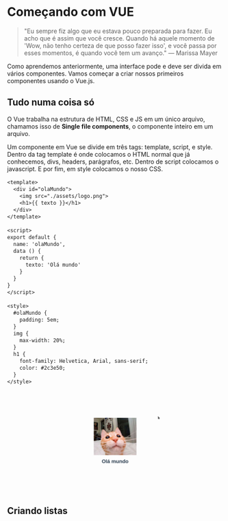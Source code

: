 # Começando com VUE

> "Eu sempre fiz algo que eu estava pouco preparada para fazer. Eu acho que é assim que você cresce. Quando há aquele momento de 'Wow, não tenho certeza de que posso fazer isso', e você passa por esses momentos, é quando você tem um avanço."
> — Marissa Mayer

Como aprendemos anteriormente, uma interface pode e deve ser divida em vários componentes. Vamos começar a criar nossos primeiros componentes usando o Vue.js.

## Tudo numa coisa só

O Vue trabalha na estrutura de HTML, CSS e JS em um único arquivo, chamamos isso de **Single file components**, o componente inteiro em um arquivo.

Um componente em Vue se divide em três tags: template, script, e style. Dentro da tag template é onde colocamos o HTML normal que já conhecemos, divs, headers, parágrafos, etc. Dentro de script colocamos o javascript. E por fim, em style colocamos o nosso CSS.

```vue
<template>
  <div id="olaMundo">
    <img src="./assets/logo.png">
    <h1>{{ texto }}</h1>
  </div>
</template>

<script>
export default {
  name: 'olaMundo',
  data () {
    return {
      texto: 'Olá mundo'
    }
  }
}
</script>

<style>
  #olaMundo {
    padding: 5em;
  }
  img {
    max-width: 20%;
  }
  h1 {
    font-family: Helvetica, Arial, sans-serif;
    color: #2c3e50;
  }
</style>
```

![olavue](assets/01.png)


## Criando listas
